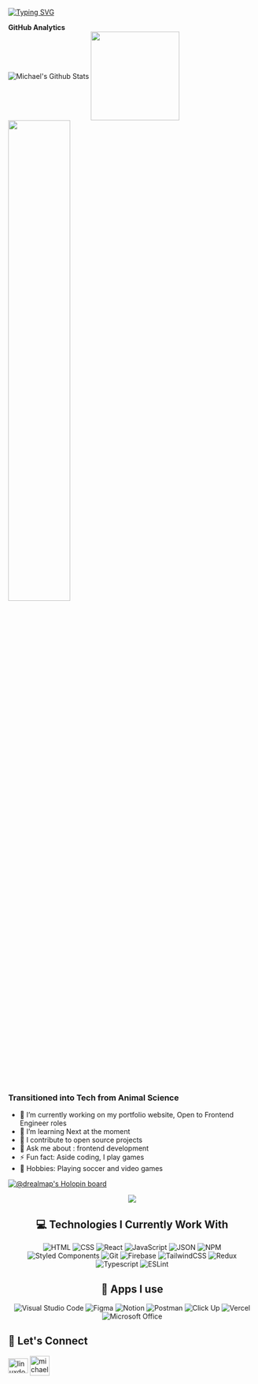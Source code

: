 [![Typing SVG](https://readme-typing-svg.herokuapp.com?size=48&duration=5010&color=00C5FF&background=6F76FF06&center=true&vCenter=true&width=750&height=110&lines=Hello+there👋%2C;I'm+Michael+😎;A+FRONTEND+DEVELOPER;Welcome+to+my+github+profile)](https://git.io/typing-svg)

<summary><b>GitHub Analytics</b></summary>
<img align="center" alt="Michael's Github Stats" src="https://github-readme-stats.vercel.app/api?username=drealmap&show_icons=true&hide_border=true&theme=algolia"/>
<img align="center" height="180em" src="https://github-readme-stats-eight-theta.vercel.app/api/top-langs/?username=drealmap&layout=compact&langs_count=8&theme=algolia"/>
<img align="center" width="50%" src="https://github-readme-streak-stats.herokuapp.com/?user=drealmap&langs_count=10&show_icons=true&locale=en&layout=compact&theme=algolia&line_height=0" />






### Transitioned into Tech from Animal Science
+  🔭 I’m currently working on my portfolio website, Open to Frontend Engineer roles
+ 🌱 I’m learning Next at the moment
+ 👯 I contribute to open source projects
+ 💬 Ask me about : frontend development
+ ⚡ Fun fact: Aside coding, I play games
+ 🤟 Hobbies: Playing soccer and video games



[![@drealmap's Holopin board](https://holopin.me/drealmap)](https://holopin.io/@drealmap)
 
  
  <div align="center">
  <a href="https://github.com/drealmap/github-profile-views-counter">
    <img src="https://komarev.com/ghpvc/?username=drealmap&style=for-the-badge">
</a>
  

## 💻 Technologies I Currently Work With
![HTML](https://img.shields.io/badge/HTML5-E34F26?style=for-the-badge&logo=html5&logoColor=white)
![CSS](https://img.shields.io/badge/CSS3-1572B6?style=for-the-badge&logo=css3&logoColor=white)
![React](https://img.shields.io/badge/React-20232A?style=for-the-badge&logo=react&logoColor=61DAFB)
![JavaScript](https://img.shields.io/badge/JavaScript-323330?style=for-the-badge&logo=javascript&logoColor=F7DF1E)
![JSON](https://img.shields.io/badge/json-5E5C5C?style=for-the-badge&logo=json&logoColor=white)
![NPM](https://img.shields.io/badge/npm-CB3837?style=for-the-badge&logo=npm&logoColor=white)
![Styled Components](https://img.shields.io/badge/styled--components-DB7093?style=for-the-badge&logo=styled-components&logoColor=white)
![Git](https://img.shields.io/badge/Git-F05032?style=for-the-badge&logo=git&logoColor=white)
![Firebase](https://img.shields.io/badge/firebase-ffca28?style=for-the-badge&logo=firebase&logoColor=black)
![TailwindCSS](https://img.shields.io/badge/Tailwind_CSS-38B2AC?style=for-the-badge&logo=tailwind-css&logoColor=white)
![Redux](https://img.shields.io/badge/Redux-593D88?style=for-the-badge&logo=redux&logoColor=white)
![Typescript](https://img.shields.io/badge/TypeScript-007ACC?style=for-the-badge&logo=typescript&logoColor=white)
![ESLint](https://img.shields.io/badge/eslint-3A33D1?style=for-the-badge&logo=eslint&logoColor=white)
  
  
  
  
  ## 📱 Apps I use

![Visual Studio Code](https://img.shields.io/badge/Visual_Studio_Code-0078D4?style=for-the-badge&logo=visual%20studio%20code&logoColor=white)
![Figma](https://img.shields.io/badge/Figma-F24E1E?style=for-the-badge&logo=figma&logoColor=white)
![Notion](https://img.shields.io/badge/Notion-000000?style=for-the-badge&logo=notion&logoColor=white)
![Postman](https://img.shields.io/badge/Postman-FF6C37?style=for-the-badge&logo=Postman&logoColor=white)
![Click Up](https://img.shields.io/badge/ClickUp-lightgreen?style=for-the-badge&logo=Postman&logoColor=white)
![Vercel](https://img.shields.io/badge/Vercel-000000?style=for-the-badge&logo=vercel&logoColor=white)
![Microsoft Office](https://img.shields.io/badge/Microsoft_Office-D83B01?style=for-the-badge&logo=microsoft-office&logoColor=white)
  
  
  
   <h2 align="left">💬 Let's Connect</h2>
<p align="left">
<a href="https://twitter.com/drealmap="blank"><img align="center" src="https://raw.githubusercontent.com/rahuldkjain/github-profile-readme-generator/master/src/images/icons/Social/twitter.svg" alt="linuxdotexe_" height="30" width="40" /></a>
<a href="https://www.linkedin.com/in/michael-adejumo-687922209/" target="blank"><img align="center" src="https://raw.githubusercontent.com/rahuldkjain/github-profile-readme-generator/master/src/images/icons/Social/linked-in-alt.svg" alt="michael="30" width="40" /></a>

</p>

